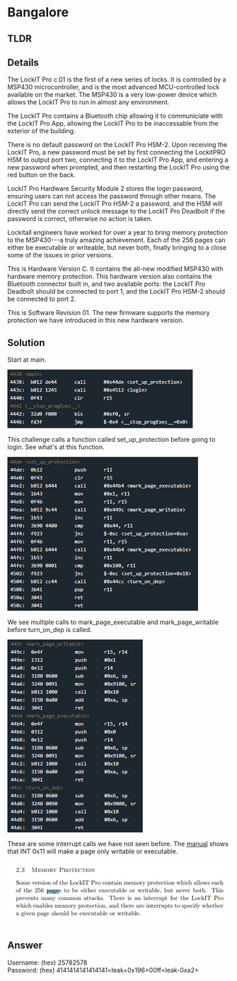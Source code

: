 # Bangalore
## TLDR

## Details
The LockIT Pro c.01  is the first of a new series  of locks. It is
controlled by a  MSP430 microcontroller, and is  the most advanced
MCU-controlled lock available on the  market. The MSP430 is a very
low-power device which allows the LockIT  Pro to run in almost any
environment.

The  LockIT  Pro   contains  a  Bluetooth  chip   allowing  it  to
communiciate with the  LockIT Pro App, allowing the  LockIT Pro to
be inaccessable from the exterior of the building.

There  is no  default  password  on the  LockIT  Pro HSM-2.   Upon
receiving the  LockIT Pro,  a new  password must  be set  by first
connecting the LockitPRO HSM to  output port two, connecting it to
the LockIT Pro App, and entering a new password when prompted, and
then restarting the LockIT Pro using the red button on the back.
    
LockIT Pro Hardware  Security Module 2 stores  the login password,
ensuring users  can not access  the password through  other means.
The LockIT Pro  can send the LockIT Pro HSM-2  a password, and the
HSM will  directly send the  correct unlock message to  the LockIT
Pro Deadbolt  if the password  is correct, otherwise no  action is
taken.

Lockitall engineers  have worked for  over a year to  bring memory
protection to  the MSP430---a  truly amazing achievement.  Each of
the 256  pages can  either be executable  or writeable,  but never
both, finally  bringing to  a close  some of  the issues  in prior
versions.

This  is Hardware  Version  C. It  contains  the all-new  modified
MSP430  with hardware  memory protection.   This hardware  version
also contains the Bluetooth connector  built in, and two available
ports: the LockIT Pro Deadbolt should  be connected to port 1, and
the LockIT Pro HSM-2 should be connected to port 2.

This is Software Revision 01. The new firmware supports the memory
protection we have introduced in this new hardware version.

## Solution
Start at main.

![main](./screenshots/main.png)

This challenge calls a function called set_up_protection before going to login. See what's at this function.

![set_up_protection](./screenshots/set_up_protection.png)

We see multiple calls to mark_page_executable and mark_page_writable before turn_on_dep is called.

![dep](./screenshots/dep.png)

These are some interrupt calls we have not seen before. The [manual](https://github.com/networking101/microcorruption/tree/main/manual.pdf) shows that INT 0x11 will make a page only writable or executable. 

![memory_protection](./screenshots/memory_protection.png)

## Answer
Username: (hex) 25782578  
Password: (hex) 4141414141414141<leak+0x196>00ff\<leak-0xa2>  
